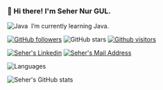 ### 👋 Hi there! I'm Seher Nur GUL.
![Java](https://img.shields.io/badge/-Java-05122A?style=flat&logo=Java&logoColor=FFA518)&nbsp;
 I’m currently learning Java.
 
 
[![GitHub followers](https://img.shields.io/github/followers/sehergul?style=social)](https://github.com/sehergul?tab=followers)
![GitHub stars](https://img.shields.io/github/stars/sehergul?style=social)
[![Github visitors](https://visitor-badge.glitch.me/badge?page_id=sehergul.visitor-badge)](https://GitHub.com/sehergul/StrapDown.js/stargazers/)

  <a href="https://www.linkedin.com/in/seher-nur-g%C3%BCl-0267561a4/" target="_blank" rel="nofollow"><img alt="Seher's Linkedin" src="https://img.shields.io/badge/LinkedIn-black?style=for-the-badge&logo=linkedin&logoColor=white" /></a>
 <a href="mailto:sehernege@gmail.com" target="_blank" rel="nofollow"><img alt="Seher's Mail Address" src="https://img.shields.io/badge/Gmail-black?style=for-the-badge&logo=gmail&logoColor=white" /></a>
 
 
![Languages](https://github-readme-stats.vercel.app/api/top-langs/?username=sehergul&layout=compact&theme=light)

![Seher's GitHub stats](https://github-readme-stats.vercel.app/api?username=sehergul&show_icons=true&theme=default)



<!--
**sehergul/sehergul** is a ✨ _special_ ✨ repository because its `README.md` (this file) appears on your GitHub profile.

Here are some ideas to get you started:

- 🔭 I’m currently working on ...
-->
<!--

- 👯 I’m looking to collaborate on ...
- 🤔 I’m looking for help with ...
- 💬 Ask me about ...
- 📫 How to reach me: ...
- 😄 Pronouns: ...
- ⚡ Fun fact: 
...


